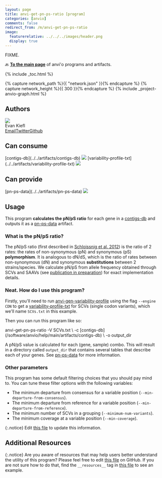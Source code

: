 ```yaml
---
layout: page
title: anvi-get-pn-ps-ratio [program]
categories: [anvio]
comments: false
redirect_from: /m/anvi-get-pn-ps-ratio
image:
  featurerelative: ../../../images/header.png
  display: true
---
```


FIXME.

🔙 **[To the main page](../../)** of anvi'o programs and artifacts.


{% include _toc.html %}
<div id="svg" class="subnetwork"></div>
{% capture network_path %}{{ "network.json" }}{% endcapture %}
{% capture network_height %}{{ 300 }}{% endcapture %}
{% include _project-anvio-graph.html %}


## Authors

<div class="page-author"><div class="page-author-info"><div class="page-person-photo"><img class="page-person-photo-img" src="../../images/authors/ekiefl.jpg" /></div><div class="page-person-info-box"><span class="page-author-name">Evan Kiefl</span><div class="page-author-social-box"><a href="mailto:kiefl.evan@gmail.com" class="person-social" target="_blank"><i class="fa fa-fw fa-envelope-square"></i>Email</a><a href="http://twitter.com/evankiefl" class="person-social" target="_blank"><i class="fa fa-fw fa-twitter-square"></i>Twitter</a><a href="http://github.com/ekiefl" class="person-social" target="_blank"><i class="fa fa-fw fa-github"></i>Github</a></div></div></div></div>



## Can consume


<p style="text-align: left" markdown="1"><span class="artifact-r">[contigs-db](../../artifacts/contigs-db) <img src="../../images/icons/DB.png" class="artifact-icon-mini" /></span> <span class="artifact-r">[variability-profile-txt](../../artifacts/variability-profile-txt) <img src="../../images/icons/TXT.png" class="artifact-icon-mini" /></span></p>


## Can provide


<p style="text-align: left" markdown="1"><span class="artifact-p">[pn-ps-data](../../artifacts/pn-ps-data) <img src="../../images/icons/CONCEPT.png" class="artifact-icon-mini" /></span></p>


## Usage


This program **calculates the pN/pS ratio** for each gene in a <span class="artifact-n">[contigs-db](/software/anvio/help/main/artifacts/contigs-db)</span> and outputs it as a <span class="artifact-n">[pn-ps-data](/software/anvio/help/main/artifacts/pn-ps-data)</span> artifact.

### What is the pN/pS ratio?

The pN/pS ratio (first described in [Schloissnig et al. 2012](https://doi.org/10.1038/nature11711))
is the ratio of 2 rates: the rates of non-synonymous (pN) and synonymous (pS) **polymorphism**. It is analogous to
dN/dS, which is the ratio of rates between non-synonymous (dN) and synonymous **substitutions** between 2
strains/species. We calculate pN/pS from allele frequency obtained through SCVs and SAAVs (see
[publication in preparation](FIXME)) for exact implementation details.

### Neat. How do I use this program?

Firstly, you'll need to run <span class="artifact-n">[anvi-gen-variability-profile](/software/anvio/help/main/programs/anvi-gen-variability-profile)</span> using the flag `--engine CDN` to get a <span class="artifact-n">[variability-profile-txt](/software/anvio/help/main/artifacts/variability-profile-txt)</span> for SCVs (single codon variants), which we'll name `SCVs.txt` in this example.

Then you can run this program like so:

<div class="codeblock" markdown="1">
anvi&#45;get&#45;pn&#45;ps&#45;ratio &#45;V SCVs.txt \
                     &#45;c <span class="artifact&#45;n">[contigs&#45;db](/software/anvio/help/main/artifacts/contigs&#45;db)</span> \
                     &#45;o output_dir
</div>

A pN/pS value is calculated for each (gene, sample) combo. This will result in a directory called `output_dir` that contains several tables that describe each of your genes. See <span class="artifact-n">[pn-ps-data](/software/anvio/help/main/artifacts/pn-ps-data)</span> for more information.

### Other parameters

This program has some default filtering choices that you should pay mind to. You can tune these filter options with the following variables:

- The minimum departure from consensus for a variable position (`--min-departure-from-consensus`).
- The minimum departure from reference for a variable position (`--min-departure-from-reference`).
- The minimum number of SCVs in a grouping (`--minimum-num-variants`).
- The minimum coverage at a variable position (`--min-coverage`).


{:.notice}
Edit [this file](https://github.com/merenlab/anvio/tree/master/anvio/docs/programs/anvi-get-pn-ps-ratio.md) to update this information.


## Additional Resources



{:.notice}
Are you aware of resources that may help users better understand the utility of this program? Please feel free to edit [this file](https://github.com/merenlab/anvio/tree/master/bin/anvi-get-pn-ps-ratio) on GitHub. If you are not sure how to do that, find the `__resources__` tag in [this file](https://github.com/merenlab/anvio/blob/master/bin/anvi-interactive) to see an example.
